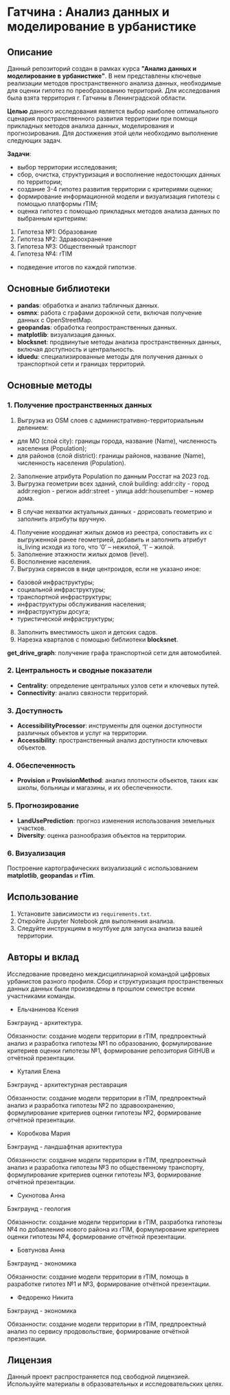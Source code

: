 # Гатчина : Анализ данных и моделирование в урбанистике

## Описание
Данный репозиторий создан в рамках курса **"Анализ данных и моделирование в урбанистике"**. В нем представлены ключевые реализации методов пространственного анализа данных, необходимые для оценки гипотез по преобразованию территорий. 
Для исследования была взята территория г. Гатчины в Ленинградской области. 

**Целью** данного исследования является выбор наиболее оптимального сценария пространственного развития территории при помощи прикладных методов анализа данных, моделирования и прогнозирования. 
Для достижения этой цели необходимо выполнение следующих задач.

**Задачи**:
- выбор территории исследования;
- сбор, очистка, структуризация и восполнение недостоющих данных по территории;
- создание 3-4 гипотез развития территории с критериями оценки;
- формирование информационной модели и визуализация гипотезы с помощью платформы rTIM;
- оценка гипотез с помощью прикладных методов анализа данных по выбранным критериям:
1. Гипотеза №1: Образование
2. Гипотеза №2: Здравоохранение
3. Гипотеза №3: Общественный транспорт
4. Гипотеза №4: rTIM 
- подведение итогов по каждой гипотизе.
  
## Основные библиотеки
- **pandas**: обработка и анализ табличных данных.
- **osmnx**: работа с графами дорожной сети, включая получение данных с OpenStreetMap.
- **geopandas**: обработка геопространственных данных.
- **matplotlib**: визуализация данных.
- **blocksnet**: продвинутые методы анализа пространственных данных, включая доступность и центральность.
- **iduedu**: специализированные методы для получения данных о транспортной сети и границах территорий.

## Основные методы

### 1. Получение пространственных данных
1. Выгрузка из OSM слоев с административно-территориальным делением:
- для МО (слой city): границы города, название (Name), численность населения (Population);
- для районов (слой district): границы районов, название (Name), численность населения (Population).
2. Заполнение атрибута Population по данным Росстат на 2023 год.
3. Выгрузка геометрии всех зданий, слой building:
  addr:city - город
  addr:region - регион
  addr:street - улица
  addr:housenumber – номер дома.
  * В случае нехватки актуальных данных - дорисовать геометрию и заполнить атрибуты вручную.
4. Получение координат жилых домов из реестра, сопоставить их с выгруженной ранее геометрией, добавить и заполнить атрибут is_living исходя из того, что
‘0’ – нежилой, ‘1’ – жилой.
5. Заполнение этажности жилых домов (level).
6. Восполнение населения.
7. Выгрузка сервисов в виде центроидов, если не указано иное:
- базовой инфраструктуры;
- социальной инфраструктуры;
- транспортной инфраструктуры;
- инфраструктуры обслуживания населения;
- инфраструктуры досуга;
- туристической инфраструктуры;
8. Заполнить вместимость школ и детских садов.
9. Нарезка кварталов с помощью библиотеки **blocksnet**.

**get_drive_graph**: получение графа транспортной сети для автомобилей.

### 2. Центральность и сводные показатели
- **Centrality**: определение центральных узлов сети и ключевых путей.
- **Connectivity**: анализ связности территорий.

### 3. Доступность
- **AccessibilityProcessor**: инструменты для оценки доступности различных объектов и услуг на территории.
- **Accessibility**: пространственный анализ доступности ключевых объектов.

### 4. Обеспеченность
- **Provision** и **ProvisionMethod**: анализ плотности объектов, таких как школы, больницы и магазины, и их обеспеченности.

### 5. Прогнозирование
- **LandUsePrediction**: прогноз изменения использования земельных участков.
- **Diversity**: оценка разнообразия объектов на территории.

### 6. Визуализация
Построение картографических визуализаций с использованием **matplotlib**, **geopandas** и **rTim**.

## Использование
1. Установите зависимости из `requirements.txt`.
2. Откройте Jupyter Notebook для выполнения анализа.
3. Следуйте инструкциям в ноутбуке для запуска анализа вашей территории.

## Авторы и вклад
Исследование проведено междисциплинарной командой цифровых урбанистов разного профиля.
Сбор и структуризация пространственных данных данных были произведены в прошлом семестре всеми участниками команды.
- Ельчанинова Ксения

Бэкграунд - архитектура.

Обязанности: создание модели территории в rTIM, предпроектный анализ и разработка гипотезы №1 по образованию, формулирование критериев оценки гипотезы №1, формирование репозитория GitHUB и отчётной презентации.
- Куталия Елена

Бэкграунд - архитектурная реставрация

Обязанности: создание модели территории в rTIM, предпроектный анализ и разработка гипотезы №2 по здравоохранению, формулирование критериев оценки гипотезы №2, формирование отчётной презентации.
- Коробкова Мария

Бэкграунд - ландшафтная архитектура

Обязанности: создание модели территории в rTIM, предпроектный анализ и разработка гипотезы №3 по общественному транспорту, формулирование критериев оценки гипотезы №3, формирование отчётной презентации.
- Сукнотова Анна

Бэкграунд - геология

Обязанности: создание модели территории в rTIM, разработка гипотезы №4 по добавлению нового района из rTIM, формулирование критериев оценки гипотезы №4, формирование отчётной презентации.
- Бовтунова Анна

Бэкграунд - экономика

Обязанности: создание модели территории в rTIM, помощь в разработке гипотез №1 и №3, формирование отчётной презентации.
- Федоренко Никита

Бэкграунд - экономика

Обязанности: создание модели территории в rTIM, предпроектный анализ по сервису продовольствие, формирование отчётной презентации.

## Лицензия
Данный проект распространяется под свободной лицензией. Используйте материалы в образовательных и исследовательских целях.
